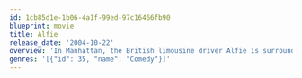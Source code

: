 ```yaml
---
id: 1cb85d1e-1b06-4a1f-99ed-97c16466fb90
blueprint: movie
title: Alfie
release_date: '2004-10-22'
overview: 'In Manhattan, the British limousine driver Alfie is surrounded by beautiful women, having one night stands with all of them and without any sort of commitment. His best friends are his colleague Marlon and his girl-friend Lonette. Alfie has a brief affair with Lonette, and the consequences of his act forces Alfie to reflect over his lifestyle.'
genres: '[{"id": 35, "name": "Comedy"}]'
---
```

